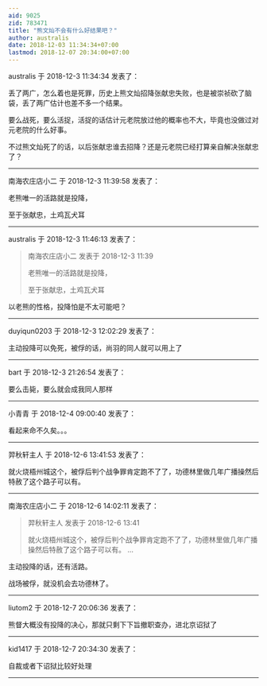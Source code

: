 ```yaml
---
aid: 9025
zid: 783471
title: "熊文灿不会有什么好结果吧？"
author: australis
date: 2018-12-03 11:34:34+07:00
lastmod: 2018-12-07 20:34:00+07:00
---
```


australis 于 2018-12-3 11:34:34 发表了：

丢了两广，怎么着也是死罪，历史上熊文灿招降张献忠失败，也是被崇祯砍了脑袋，丢了两广估计也差不多一个结果。

要么战死，要么活捉，活捉的话估计元老院放过他的概率也不大，毕竟也没做过对元老院的什么好事。

不过熊文灿死了的话，以后张献忠谁去招降？还是元老院已经打算亲自解决张献忠了？

---

南海农庄店小二 于 2018-12-3 11:39:58 发表了：

老熊唯一的活路就是投降，

至于张献忠，土鸡瓦犬耳

---

australis 于 2018-12-3 11:46:13 发表了：

> 南海农庄店小二 发表于 2018-12-3 11:39
>
> 老熊唯一的活路就是投降，
>
> 至于张献忠，土鸡瓦犬耳

以老熊的性格，投降怕是不太可能吧？

---

duyiqun0203 于 2018-12-3 12:02:29 发表了：

主动投降可以免死，被俘的话，尚羽的同人就可以用上了

---

bart 于 2018-12-3 21:26:54 发表了：

要么击毙，要么就会成我同人那样

---

小青青 于 2018-12-4 09:00:40 发表了：

看起来命不久矣。。。

---

羿秋轩主人 于 2018-12-6 13:41:53 发表了：

就火烧梧州城这个，被俘后判个战争罪肯定跑不了了，功德林里做几年广播操然后特赦了这个路子可以有。

---

南海农庄店小二 于 2018-12-6 14:02:11 发表了：

> 羿秋轩主人 发表于 2018-12-6 13:41
>
> 就火烧梧州城这个，被俘后判个战争罪肯定跑不了了，功德林里做几年广播操然后特赦了这个路子可以有。 ...

主动投降的话，还有活路。

战场被俘，就没机会去功德林了。

---

liutom2 于 2018-12-7 20:06:36 发表了：

熊督大概没有投降的决心，那就只剩下下旨撤职查办，进北京诏狱了

---

kid1417 于 2018-12-7 20:34:30 发表了：

自裁或者下诏狱比较好处理

---
